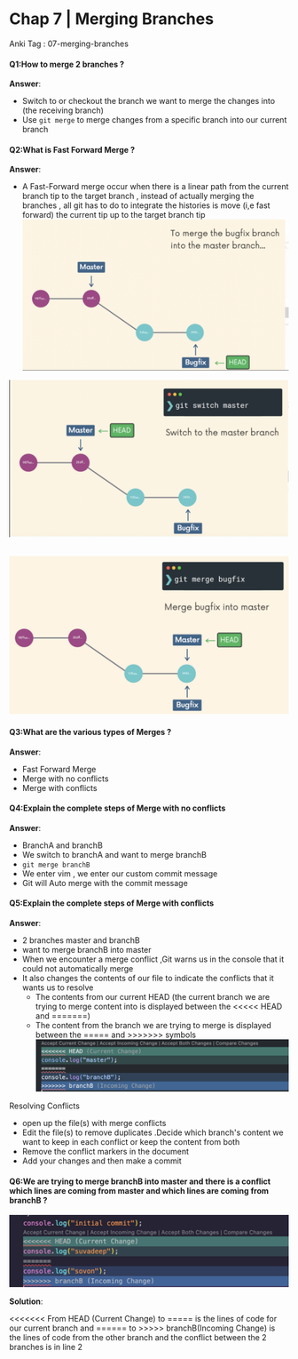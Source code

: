 # Chap 7 | Merging Branches

Anki Tag : 07-merging-branches 

#### Q1:How to merge 2 branches ? 

**Answer**:

- Switch to or checkout the branch we want to merge the changes into (the receiving branch)
- Use `git merge` to merge changes from a specific branch into our current branch 

#### Q2:What is Fast Forward Merge ? 

**Answer**:

-  A Fast-Forward merge occur when there is a linear path from the current branch tip to the target branch , instead of actually merging the branches , all git has to do to integrate the histories is move (i,e fast forward) the current tip up to the target branch tip ![FF-1](../../Assets/FF-1.png)

  ![FF-2](../../Assets/FF-2.png) 

​	![FF-3](../../Assets/FF-3.png)	

#### Q3:What are the various types of Merges ? 

**Answer**:

- Fast Forward Merge
- Merge with no conflicts
- Merge with conflicts 

#### Q4:Explain the complete steps of Merge with no conflicts 

**Answer**:

- BranchA and branchB 
- We switch to branchA and want to merge branchB
- `git merge branchB`
- We enter vim , we enter our custom commit message 
- Git will Auto merge with the commit message 

#### Q5:Explain the complete steps of Merge with conflicts 

**Answer**:

-  2 branches master and branchB
- want to merge branchB into master
- When we encounter a merge conflict ,Git warns us in the console that it could not automatically merge 
- It also changes the contents of our file to indicate the conflicts that it wants us to resolve 
  - The contents from our current HEAD (the current branch we are trying to merge content into is displayed between the <<<<< HEAD and =======)
  - The content from the branch we are trying to merge is displayed between the ===== and >>>>>>> symbols ![01-git-merge-conflicts](../../Assets/01-git-merge-conflicts.png)

Resolving Conflicts 

- open up the file(s) with merge conflicts 
- Edit the file(s) to remove duplicates .Decide which branch's content we want to keep in each conflict or keep the content from both 
- Remove the conflict markers in the document 
- Add your changes and then make a commit

#### Q6:We are trying to merge branchB into master and there is  a conflict which lines are coming from master and which lines are coming from branchB ? 

![999-merge-conflict](../../Assets/999-merge-conflict.png)

**Solution**:

<<<<<<< From HEAD (Current Change) to =====  is the lines of code for our current branch and ====== to >>>>> branchB(Incoming Change) is the lines of code from the other branch and the conflict between the 2 branches is in line 2    

 
